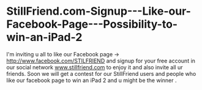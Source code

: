 StillFriend.com-Signup---Like-our-Facebook-Page---Possibility-to-win-an-iPad-2
==============================================================================

 I'm inviting u all to like our Facebook page ->  http://www.facebook.com/STILFRIEND and signup for your free account in our social network www.stillfriend.com to enjoy it and also invite all ur friends. Soon we will get a contest for our StillFriend users and people who like our facebook page to win an iPad 2 and u might be the winner .